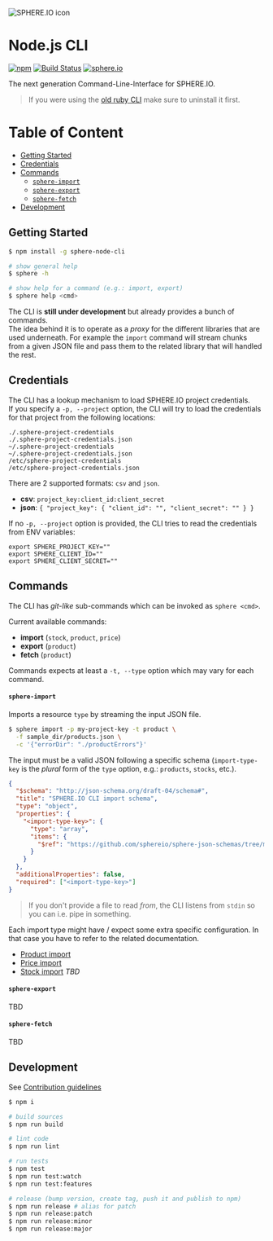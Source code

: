 ![SPHERE.IO icon](https://admin.sphere.io/assets/images/sphere_logo_rgb_long.png)

# Node.js CLI

[![npm](https://img.shields.io/npm/v/sphere-node-cli.svg)](https://www.npmjs.com/package/sphere-node-cli) [![Build Status](https://travis-ci.org/sphereio/sphere-node-cli.svg?branch=master)](https://travis-ci.org/sphereio/sphere-node-cli) [![sphere.io](https://img.shields.io/badge/api-%7B%22name%22:%20%22sphere.io%22%7D-yellow.svg?style=flat)](http://dev.sphere.io)

The next generation Command-Line-Interface for SPHERE.IO.

> If you were using the [old ruby CLI](https://github.com/sphereio/sphere-cli) make sure to uninstall it first.

# Table of Content

- [Getting Started](#getting-started)
- [Credentials](#credentials)
- [Commands](#commands)
  - [`sphere-import`](#sphere-import)
  - [`sphere-export`](#sphere-export)
  - [`sphere-fetch`](#sphere-fetch)
- [Development](#development)

## Getting Started

```bash
$ npm install -g sphere-node-cli

# show general help
$ sphere -h

# show help for a command (e.g.: import, export)
$ sphere help <cmd>
```

The CLI is **still under development** but already provides a bunch of commands.<br/>
The idea behind it is to operate as a _proxy_ for the different libraries that are used underneath. For example the `import` command will stream chunks from a given JSON file and pass them to the related library that will handled the rest.


## Credentials

The CLI has a lookup mechanism to load SPHERE.IO project credentials.<br/>
If you specify a `-p, --project` option, the CLI will try to load the credentials for that project from the following locations:

```
./.sphere-project-credentials
./.sphere-project-credentials.json
~/.sphere-project-credentials
~/.sphere-project-credentials.json
/etc/sphere-project-credentials
/etc/sphere-project-credentials.json
```

There are 2 supported formats: `csv` and `json`.

- **csv**: `project_key:client_id:client_secret`
- **json**: `{ "project_key": { "client_id": "", "client_secret": "" } }`

If no `-p, --project` option is provided, the CLI tries to read the credentials from ENV variables:

```
export SPHERE_PROJECT_KEY=""
export SPHERE_CLIENT_ID=""
export SPHERE_CLIENT_SECRET=""
```

## Commands

The CLI has _git-like_ sub-commands which can be invoked as `sphere <cmd>`.

Current available commands:

- **import** (`stock`, `product`, `price`)
- **export** (`product`)
- **fetch** (`product`)

Commands expects at least a `-t, --type` option which may vary for each command.

#### `sphere-import`

Imports a resource `type` by streaming the input JSON file.

```bash
$ sphere import -p my-project-key -t product \
  -f sample_dir/products.json \
  -c '{"errorDir": "./productErrors"}'
```

The input must be a valid JSON following a specific schema (`import-type-key` is the _plural_ form of the `type` option, e.g.: `products`, `stocks`, etc.).

```json
{
  "$schema": "http://json-schema.org/draft-04/schema#",
  "title": "SPHERE.IO CLI import schema",
  "type": "object",
  "properties": {
    "<import-type-key>": {
      "type": "array",
      "items": {
        "$ref": "https://github.com/sphereio/sphere-json-schemas/tree/master/schema"
      }
    }
  },
  "additionalProperties": false,
  "required": ["<import-type-key>"]
}
```

> If you don't provide a file to read _from_, the CLI listens from `stdin` so you can i.e. pipe in something.


Each import type might have / expect some extra specific configuration. In that case you have to refer to the related documentation.

- [Product import](https://github.com/sphereio/sphere-product-import/wiki/Product-Importer)
- [Price import](https://github.com/sphereio/sphere-product-import/wiki/Price-Importer)
- [Stock import]() _TBD_

#### `sphere-export`

TBD

#### `sphere-fetch`

TBD

## Development

See [Contribution guidelines](CONTRIBUTING.md)

```bash
$ npm i

# build sources
$ npm run build

# lint code
$ npm run lint

# run tests
$ npm test
$ npm run test:watch
$ npm run test:features

# release (bump version, create tag, push it and publish to npm)
$ npm run release # alias for patch
$ npm run release:patch
$ npm run release:minor
$ npm run release:major
```
